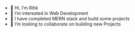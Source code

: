 - 👋 Hi, I’m Ritik 
- 👀 I’m interested in Web Development
- 🌱 I have completed MERN stack and build some projects
- 💞️ I’m looking to collaborate on building new Projects 

<!---
Ritik6969-ops/Ritik6969-ops is a ✨ special ✨ repository because its `README.md` (this file) appears on your GitHub profile.
You can click the Preview link to take a look at your changes.
--->

